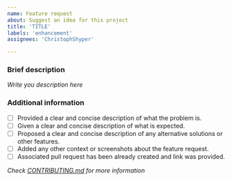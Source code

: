 ```yaml
---
name: Feature request
about: Suggest an idea for this project
title: 'TITLE'
labels: 'enhancement'
assignees: 'ChristophShyper'

---
```

### Brief description
<!-- Write here... >>> -->

*Write you description here*

<!-- <<< ...write here -->
### Additional information
* [ ] Provided a clear and concise description of what the problem is.
* [ ] Given a clear and concise description of what is expected.
* [ ] Proposed a clear and concise description of any alternative solutions or other features.
* [ ] Added any other context or screenshots about the feature request.
* [ ] Associated pull request has been already created and link was provided.

*Check [CONTRIBUTING.md](../blob/master/.github/CONTRIBUTING.md) for more information*

